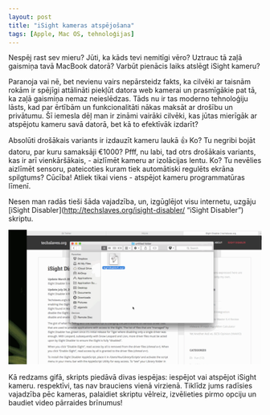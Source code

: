 ```yaml
---
layout: post
title: "iSight kameras atspējošana"
tags: [Apple, Mac OS, tehnoloģijas]
---
```


Nespēj rast sev mieru? Jūti, ka kāds tevi nemitīgi vēro? Uztrauc tā zaļā gaismiņa tavā MacBook datorā? Varbūt pienācis laiks atslēgt iSight kameru?

Paranoja vai nē, bet nevienu vairs nepārsteidz fakts, ka cilvēki ar taisnām rokām ir spējīgi attālināti piekļūt datora web kamerai un prasmīgākie pat tā, ka zaļā gaismiņa nemaz neieslēdzas. Tāds nu ir tas moderno tehnoloģiju lāsts, kad par ērtībām un funkcionalitāti nākas maksāt ar drošību un privātumu. Šī iemesla dēļ man ir zināmi vairāki cilvēki, kas jūtas mierīgāk ar atspējotu kameru savā datorā, bet kā to efektīvāk izdarīt?

Absolūti drošākais variants ir izdauzīt kameru laukā 👍 Ko? Tu negribi bojāt datoru, par kuru samaksāji €1000? Pfff, nu labi, tad otrs drošākais variants, kas ir arī vienkāršākais, - aizlīmēt kameru ar izolācijas lentu. Ko? Tu nevēlies aizlīmēt sensoru, pateicoties kuram tiek automātiski regulēts ekrāna spilgtums? Cūcība! Atliek tikai viens - atspējot kameru programmatūras līmenī.

Nesen man radās tieši šāda vajadzība, un, izgūglējot visu internetu, uzgāju [iSight Disabler](http://techslaves.org/isight-disabler/ “iSight Disabler”) skriptu.

![](/assets/images/posts/2014/11/30/iSightDisabler.gif)

Kā redzams gifā, skripts piedāvā divas iespējas: iespējot vai atspējot iSight kameru. respektīvi, tas nav brauciens vienā virzienā. Tiklīdz jums radīsies vajadzība pēc kameras, palaidiet skriptu vēlreiz, izvēlieties pirmo opciju un baudiet video pārraides brīnumus!

